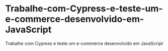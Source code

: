 # Trabalhe-com-Cypress-e-teste-um-e-commerce-desenvolvido-em-JavaScript
Trabalhe com Cypress e teste um e-commerce desenvolvido em JavaScript
